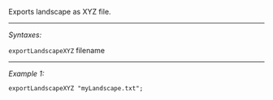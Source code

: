 Exports landscape as XYZ file.


---
*Syntaxes:*

`exportLandscapeXYZ` filename

---
*Example 1:*

```sqf
exportLandscapeXYZ "myLandscape.txt";
```